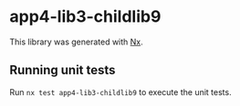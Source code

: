 # app4-lib3-childlib9

This library was generated with [Nx](https://nx.dev).

## Running unit tests

Run `nx test app4-lib3-childlib9` to execute the unit tests.
